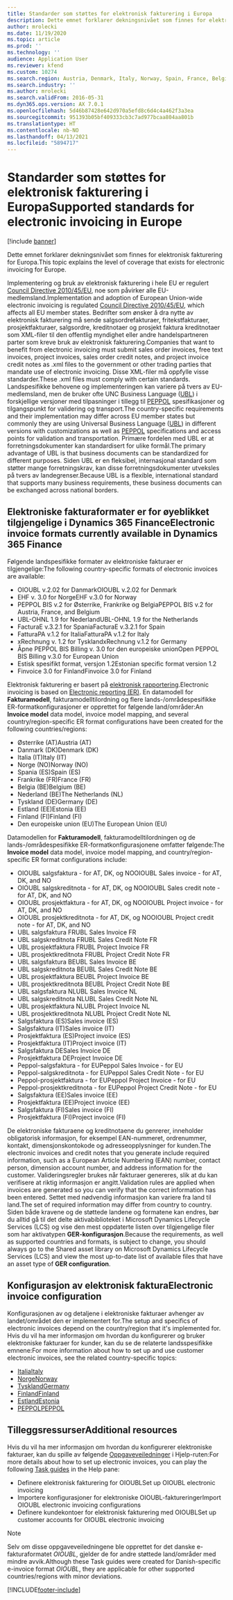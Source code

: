 ```yaml
---
title: Standarder som støttes for elektronisk fakturering i Europa
description: Dette emnet forklarer dekningsnivået som finnes for elektronisk fakturering for Europa.
author: mrolecki
ms.date: 11/19/2020
ms.topic: article
ms.prod: ''
ms.technology: ''
audience: Application User
ms.reviewer: kfend
ms.custom: 10274
ms.search.region: Austria, Denmark, Italy, Norway, Spain, France, Belgium, Netherlands
ms.search.industry: ''
ms.author: mrolecki
ms.search.validFrom: 2016-05-31
ms.dyn365.ops.version: AX 7.0.1
ms.openlocfilehash: 5d46b87428e642d970a5efd8c6d4c4a462f3a3ea
ms.sourcegitcommit: 951393b05bf409333cb3c7ad977bcaa804aa801b
ms.translationtype: HT
ms.contentlocale: nb-NO
ms.lasthandoff: 04/13/2021
ms.locfileid: "5894717"
---
```

# <a name="supported-standards-for-electronic-invoicing-in-europe"></a><span data-ttu-id="d648b-103">Standarder som støttes for elektronisk fakturering i Europa</span><span class="sxs-lookup"><span data-stu-id="d648b-103">Supported standards for electronic invoicing in Europe</span></span>

[!include [banner](../includes/banner.md)]

<span data-ttu-id="d648b-104">Dette emnet forklarer dekningsnivået som finnes for elektronisk fakturering for Europa.</span><span class="sxs-lookup"><span data-stu-id="d648b-104">This topic explains the level of coverage that exists for electronic invoicing for Europe.</span></span> 

<span data-ttu-id="d648b-105">Implementering og bruk av elektronisk fakturering i hele EU er regulert [Council Directive 2010/45/EU](https://eur-lex.europa.eu/LexUriServ/LexUriServ.do?uri=OJ:L:2010:189:0001:0008:EN:PDF), noe som påvirker alle EU-medlemsland.</span><span class="sxs-lookup"><span data-stu-id="d648b-105">Implementation and adoption of European Union-wide electronic invoicing is regulated [Council Directive 2010/45/EU](https://eur-lex.europa.eu/LexUriServ/LexUriServ.do?uri=OJ:L:2010:189:0001:0008:EN:PDF), which affects all EU member states.</span></span> <span data-ttu-id="d648b-106">Bedrifter som ønsker å dra nytte av elektronisk fakturering må sende salgsordrefakturaer, fritekstfakturaer, prosjektfakturaer, salgsordre, kreditnotaer og prosjekt faktura kreditnotaer som XML-filer til den offentlig myndighet eller andre handelspartneren parter som kreve bruk av elektronisk fakturering.</span><span class="sxs-lookup"><span data-stu-id="d648b-106">Companies that want to benefit from electronic invoicing must submit sales order invoices, free text invoices, project invoices, sales order credit notes, and project invoice credit notes as .xml files to the government or other trading parties that mandate use of electronic invoicing.</span></span> <span data-ttu-id="d648b-107">Disse XML-filer må oppfylle visse standarder.</span><span class="sxs-lookup"><span data-stu-id="d648b-107">These .xml files must comply with certain standards.</span></span> <span data-ttu-id="d648b-108">Landspesifikke behovene og implementeringen kan variere på tvers av EU-medlemsland, men de bruker ofte UNC Business Language ([UBL](https://www.oasis-open.org/committees/tc_home.php?wg_abbrev=ubl)) i forskjellige versjoner med tilpasninger i tillegg til [PEPPOL](https://www.peppol.eu) spesifikasjoner og tilgangspunkt for validering og transport.</span><span class="sxs-lookup"><span data-stu-id="d648b-108">The country-specific requirements and their implementation may differ across EU member states but commonly they are using Universal Business Language ([UBL](https://www.oasis-open.org/committees/tc_home.php?wg_abbrev=ubl)) in different versions with customizations as well as [PEPPOL](https://www.peppol.eu) specifications and access points for validation and transportation.</span></span> <span data-ttu-id="d648b-109">Primære fordelen med UBL er at forretningsdokumenter kan standardisert for ulike formål.</span><span class="sxs-lookup"><span data-stu-id="d648b-109">The primary advantage of UBL is that business documents can be standardized for different purposes.</span></span> <span data-ttu-id="d648b-110">Siden UBL er en fleksibel, internasjonal standard som støtter mange forretningskrav, kan disse forretningsdokumenter utveksles på tvers av landegrenser.</span><span class="sxs-lookup"><span data-stu-id="d648b-110">Because UBL is a flexible, international standard that supports many business requirements, these business documents can be exchanged across national borders.</span></span>

## <a name="electronic-invoice-formats-currently-available-in-dynamics-365-finance"></a><span data-ttu-id="d648b-111">Elektroniske fakturaformater er for øyeblikket tilgjengelige i Dynamics 365 Finance</span><span class="sxs-lookup"><span data-stu-id="d648b-111">Electronic invoice formats currently available in Dynamics 365 Finance</span></span>

<span data-ttu-id="d648b-112">Følgende landspesifikke formater av elektroniske fakturaer er tilgjengelige:</span><span class="sxs-lookup"><span data-stu-id="d648b-112">The following country-specific formats of electronic invoices are available:</span></span>

-   <span data-ttu-id="d648b-113">OIOUBL v.2.02 for Danmark</span><span class="sxs-lookup"><span data-stu-id="d648b-113">OIOUBL v.2.02 for Denmark</span></span>
-   <span data-ttu-id="d648b-114">EHF v. 3.0 for Norge</span><span class="sxs-lookup"><span data-stu-id="d648b-114">EHF v.3.0 for Norway</span></span>
-   <span data-ttu-id="d648b-115">PEPPOL BIS v.2 for Østerrike, Frankrike og Belgia</span><span class="sxs-lookup"><span data-stu-id="d648b-115">PEPPOL BIS v.2 for Austria, France, and Belgium</span></span>
-   <span data-ttu-id="d648b-116">UBL-OHNL 1.9 for Nederland</span><span class="sxs-lookup"><span data-stu-id="d648b-116">UBL-OHNL 1.9 for the Netherlands</span></span>
-   <span data-ttu-id="d648b-117">FacturaE v.3.2.1 for Spania</span><span class="sxs-lookup"><span data-stu-id="d648b-117">FacturaE v.3.2.1 for Spain</span></span>
-   <span data-ttu-id="d648b-118">FatturaPA v.1.2 for Italia</span><span class="sxs-lookup"><span data-stu-id="d648b-118">FatturaPA v.1.2 for Italy</span></span>
-   <span data-ttu-id="d648b-119">xRechnung v. 1.2 for Tyskland</span><span class="sxs-lookup"><span data-stu-id="d648b-119">xRechnung v.1.2 for Germany</span></span>
-   <span data-ttu-id="d648b-120">Åpne PEPPOL BIS Billing v. 3.0 for den europeiske union</span><span class="sxs-lookup"><span data-stu-id="d648b-120">Open PEPPOL BIS Billing v.3.0 for European Union</span></span>
-   <span data-ttu-id="d648b-121">Estisk spesifikt format, versjon 1.2</span><span class="sxs-lookup"><span data-stu-id="d648b-121">Estonian specific format version 1.2</span></span>
-   <span data-ttu-id="d648b-122">Finvoice 3.0 for Finland</span><span class="sxs-lookup"><span data-stu-id="d648b-122">Finvoice 3.0 for Finland</span></span>

<span data-ttu-id="d648b-123">Elektronisk fakturering er basert på [elektronisk rapportering](../../fin-ops-core/dev-itpro/analytics/general-electronic-reporting.md).</span><span class="sxs-lookup"><span data-stu-id="d648b-123">Electronic invoicing is based on [Electronic reporting (ER)](../../fin-ops-core/dev-itpro/analytics/general-electronic-reporting.md).</span></span> <span data-ttu-id="d648b-124">En datamodell for **Fakturamodell**, fakturamodelltilordning og flere lands-/områdespesifikke ER-formatkonfigurasjoner er opprettet for følgende land/områder:</span><span class="sxs-lookup"><span data-stu-id="d648b-124">An **Invoice model** data model, invoice model mapping, and several country/region-specific ER format configurations have been created for the following countries/regions:</span></span> 

- <span data-ttu-id="d648b-125">Østerrike (AT)</span><span class="sxs-lookup"><span data-stu-id="d648b-125">Austria (AT)</span></span>
- <span data-ttu-id="d648b-126">Danmark (DK)</span><span class="sxs-lookup"><span data-stu-id="d648b-126">Denmark (DK)</span></span>
- <span data-ttu-id="d648b-127">Italia (IT)</span><span class="sxs-lookup"><span data-stu-id="d648b-127">Italy (IT)</span></span>
- <span data-ttu-id="d648b-128">Norge (NO)</span><span class="sxs-lookup"><span data-stu-id="d648b-128">Norway (NO)</span></span>
- <span data-ttu-id="d648b-129">Spania (ES)</span><span class="sxs-lookup"><span data-stu-id="d648b-129">Spain (ES)</span></span>
- <span data-ttu-id="d648b-130">Frankrike (FR)</span><span class="sxs-lookup"><span data-stu-id="d648b-130">France (FR)</span></span>
- <span data-ttu-id="d648b-131">Belgia (BE)</span><span class="sxs-lookup"><span data-stu-id="d648b-131">Belgium (BE)</span></span>
- <span data-ttu-id="d648b-132">Nederland (BE)</span><span class="sxs-lookup"><span data-stu-id="d648b-132">The Netherlands (NL)</span></span>
- <span data-ttu-id="d648b-133">Tyskland (DE)</span><span class="sxs-lookup"><span data-stu-id="d648b-133">Germany (DE)</span></span>
- <span data-ttu-id="d648b-134">Estland (EE)</span><span class="sxs-lookup"><span data-stu-id="d648b-134">Estonia (EE)</span></span>
- <span data-ttu-id="d648b-135">Finland (FI)</span><span class="sxs-lookup"><span data-stu-id="d648b-135">Finland (FI)</span></span>
- <span data-ttu-id="d648b-136">Den europeiske union (EU)</span><span class="sxs-lookup"><span data-stu-id="d648b-136">The European Union (EU)</span></span>

<span data-ttu-id="d648b-137">Datamodellen for **Fakturamodell**, fakturamodelltilordningen og de lands-/områdespesifikke ER-formatkonfigurasjonene omfatter følgende:</span><span class="sxs-lookup"><span data-stu-id="d648b-137">The **Invoice model** data model, invoice model mapping, and country/region-specific ER format configurations include:</span></span>

-   <span data-ttu-id="d648b-138">OIOUBL salgsfaktura - for AT, DK, og NO</span><span class="sxs-lookup"><span data-stu-id="d648b-138">OIOUBL Sales invoice - for AT, DK, and NO</span></span>
-   <span data-ttu-id="d648b-139">OIOUBL salgskreditnota - for AT, DK, og NO</span><span class="sxs-lookup"><span data-stu-id="d648b-139">OIOUBL Sales credit note - for AT, DK, and NO</span></span>
-   <span data-ttu-id="d648b-140">OIOUBL prosjektfaktura - for AT, DK, og NO</span><span class="sxs-lookup"><span data-stu-id="d648b-140">OIOUBL Project invoice - for AT, DK, and NO</span></span>
-   <span data-ttu-id="d648b-141">OIOUBL prosjektkreditnota - for AT, DK, og NO</span><span class="sxs-lookup"><span data-stu-id="d648b-141">OIOUBL Project credit note - for AT, DK, and NO</span></span>
-   <span data-ttu-id="d648b-142">UBL salgsfaktura FR</span><span class="sxs-lookup"><span data-stu-id="d648b-142">UBL Sales Invoice FR</span></span>
-   <span data-ttu-id="d648b-143">UBL salgskreditnota FR</span><span class="sxs-lookup"><span data-stu-id="d648b-143">UBL Sales Credit Note FR</span></span>
-   <span data-ttu-id="d648b-144">UBL prosjektfaktura FR</span><span class="sxs-lookup"><span data-stu-id="d648b-144">UBL Project Invoice FR</span></span>
-   <span data-ttu-id="d648b-145">UBL prosjektkreditnota FR</span><span class="sxs-lookup"><span data-stu-id="d648b-145">UBL Project Credit Note FR</span></span>
-   <span data-ttu-id="d648b-146">UBL salgsfaktura BE</span><span class="sxs-lookup"><span data-stu-id="d648b-146">UBL Sales Invoice BE</span></span>
-   <span data-ttu-id="d648b-147">UBL salgskreditnota BE</span><span class="sxs-lookup"><span data-stu-id="d648b-147">UBL Sales Credit Note BE</span></span>
-   <span data-ttu-id="d648b-148">UBL prosjektfaktura BE</span><span class="sxs-lookup"><span data-stu-id="d648b-148">UBL Project Invoice BE</span></span>
-   <span data-ttu-id="d648b-149">UBL prosjektkreditnota BE</span><span class="sxs-lookup"><span data-stu-id="d648b-149">UBL Project Credit Note BE</span></span>
-   <span data-ttu-id="d648b-150">UBL salgsfaktura NL</span><span class="sxs-lookup"><span data-stu-id="d648b-150">UBL Sales Invoice NL</span></span>
-   <span data-ttu-id="d648b-151">UBL salgskreditnota NL</span><span class="sxs-lookup"><span data-stu-id="d648b-151">UBL Sales Credit Note NL</span></span>
-   <span data-ttu-id="d648b-152">UBL prosjektfaktura NL</span><span class="sxs-lookup"><span data-stu-id="d648b-152">UBL Project Invoice NL</span></span>
-   <span data-ttu-id="d648b-153">UBL prosjektkreditnota NL</span><span class="sxs-lookup"><span data-stu-id="d648b-153">UBL Project Credit Note NL</span></span> 
-   <span data-ttu-id="d648b-154">Salgsfaktura (ES)</span><span class="sxs-lookup"><span data-stu-id="d648b-154">Sales invoice (ES)</span></span>
-   <span data-ttu-id="d648b-155">Salgsfaktura (IT)</span><span class="sxs-lookup"><span data-stu-id="d648b-155">Sales invoice (IT)</span></span>
-   <span data-ttu-id="d648b-156">Prosjektfaktura (ES)</span><span class="sxs-lookup"><span data-stu-id="d648b-156">Project invoice (ES)</span></span>
-   <span data-ttu-id="d648b-157">Prosjektfaktura (IT)</span><span class="sxs-lookup"><span data-stu-id="d648b-157">Project invoice (IT)</span></span>
-   <span data-ttu-id="d648b-158">Salgsfaktura DE</span><span class="sxs-lookup"><span data-stu-id="d648b-158">Sales Invoice DE</span></span>
-   <span data-ttu-id="d648b-159">Prosjektfaktura DE</span><span class="sxs-lookup"><span data-stu-id="d648b-159">Project Invoice DE</span></span>
-   <span data-ttu-id="d648b-160">Peppol-salgsfaktura - for EU</span><span class="sxs-lookup"><span data-stu-id="d648b-160">Peppol Sales Invoice - for EU</span></span>
-   <span data-ttu-id="d648b-161">Peppol-salgskreditnota - for EU</span><span class="sxs-lookup"><span data-stu-id="d648b-161">Peppol Sales Credit Note - for EU</span></span>
-   <span data-ttu-id="d648b-162">Peppol-prosjektfaktura - for EU</span><span class="sxs-lookup"><span data-stu-id="d648b-162">Peppol Project Invoice - for EU</span></span>
-   <span data-ttu-id="d648b-163">Peppol-prosjektkreditnota - for EU</span><span class="sxs-lookup"><span data-stu-id="d648b-163">Peppol Project Credit Note - for EU</span></span>
-   <span data-ttu-id="d648b-164">Salgsfaktura (EE)</span><span class="sxs-lookup"><span data-stu-id="d648b-164">Sales invoice (EE)</span></span>
-   <span data-ttu-id="d648b-165">Prosjektfaktura (EE)</span><span class="sxs-lookup"><span data-stu-id="d648b-165">Project invoice (EE)</span></span>
-   <span data-ttu-id="d648b-166">Salgsfaktura (FI)</span><span class="sxs-lookup"><span data-stu-id="d648b-166">Sales invoice (FI)</span></span>
-   <span data-ttu-id="d648b-167">Prosjektfaktura (FI)</span><span class="sxs-lookup"><span data-stu-id="d648b-167">Project invoice (FI)</span></span>

<span data-ttu-id="d648b-168">De elektroniske fakturaene og kreditnotaene du genrerer, inneholder obligatorisk informasjon, for eksempel EAN-nummeret, ordrenummer, kontakt, dimensjonskontokode og adresseopplysninger for kunden.</span><span class="sxs-lookup"><span data-stu-id="d648b-168">The electronic invoices and credit notes that you generate include required information, such as a European Article Numbering (EAN) number, contact person, dimension account number, and address information for the customer.</span></span> <span data-ttu-id="d648b-169">Valideringsregler brukes når fakturaer genereres, slik at du kan verifisere at riktig informasjon er angitt.</span><span class="sxs-lookup"><span data-stu-id="d648b-169">Validation rules are applied when invoices are generated so you can verify that the correct information has been entered.</span></span> <span data-ttu-id="d648b-170">Settet med nødvendig informasjon kan variere fra land til land.</span><span class="sxs-lookup"><span data-stu-id="d648b-170">The set of required information may differ from country to country.</span></span> <span data-ttu-id="d648b-171">Siden både kravene og de støttede landene og formatene kan endres, bør du alltid gå til det delte aktivabiblioteket i Microsoft Dynamics Lifecycle Services (LCS) og vise den mest oppdaterte listen over tilgjengelige filer som har aktivatypen **GER-konfigurasjon**.</span><span class="sxs-lookup"><span data-stu-id="d648b-171">Because the requirements, as well as supported countries and formats, is subject to change, you should always go to the Shared asset library on Microsoft Dynamics Lifecycle Services (LCS) and view the most up-to-date list of available files that have an asset type of **GER configuration**.</span></span>

## <a name="electronic-invoice-configuration"></a><span data-ttu-id="d648b-172">Konfigurasjon av elektronisk faktura</span><span class="sxs-lookup"><span data-stu-id="d648b-172">Electronic invoice configuration</span></span>
<span data-ttu-id="d648b-173">Konfigurasjonen av og detaljene i elektroniske fakturaer avhenger av landet/området den er implementert for.</span><span class="sxs-lookup"><span data-stu-id="d648b-173">The setup and specifics of electronic invoices depend on the country/region that it's implemented for.</span></span> <span data-ttu-id="d648b-174">Hvis du vil ha mer informasjon om hvordan du konfigurerer og bruker elektroniske fakturaer for kunder, kan du se de relaterte landsspesifikke emnene:</span><span class="sxs-lookup"><span data-stu-id="d648b-174">For more information about how to set up and use customer electronic invoices, see the related country-specific topics:</span></span>

- [<span data-ttu-id="d648b-175">Italia</span><span class="sxs-lookup"><span data-stu-id="d648b-175">Italy</span></span>](emea-ita-e-invoices.md)
- [<span data-ttu-id="d648b-176">Norge</span><span class="sxs-lookup"><span data-stu-id="d648b-176">Norway</span></span>](emea-nor-e-invoices.md)
- [<span data-ttu-id="d648b-177">Tyskland</span><span class="sxs-lookup"><span data-stu-id="d648b-177">Germany</span></span>](emea-deu-e-invoices.md)
- [<span data-ttu-id="d648b-178">Finland</span><span class="sxs-lookup"><span data-stu-id="d648b-178">Finland</span></span>](https://support.microsoft.com/help/4559937)
- [<span data-ttu-id="d648b-179">Estland</span><span class="sxs-lookup"><span data-stu-id="d648b-179">Estonia</span></span>](https://support.microsoft.com/help/4552679)
- [<span data-ttu-id="d648b-180">PEPPOL</span><span class="sxs-lookup"><span data-stu-id="d648b-180">PEPPOL</span></span>](https://support.microsoft.com/help/4490320)

## <a name="additional-resources"></a><span data-ttu-id="d648b-181">Tilleggsressurser</span><span class="sxs-lookup"><span data-stu-id="d648b-181">Additional resources</span></span>
<span data-ttu-id="d648b-182">Hvis du vil ha mer informasjon om hvordan du konfigurerer elektroniske fakturaer, kan du spille av følgende [Oppgaveveiledninger](../../fin-ops-core/fin-ops/get-started/help-overview.md#task-guides) i Hjelp-ruten:</span><span class="sxs-lookup"><span data-stu-id="d648b-182">For more details about how to set up electronic invoices, you can play the following [Task guides](../../fin-ops-core/fin-ops/get-started/help-overview.md#task-guides) in the Help pane:</span></span>

 - <span data-ttu-id="d648b-183">Definere elektronisk fakturering for OIOUBL</span><span class="sxs-lookup"><span data-stu-id="d648b-183">Set up OIOUBL electronic invoicing</span></span>
 - <span data-ttu-id="d648b-184">Importere konfigurasjoner for elektroniske OIOUBL-faktureringer</span><span class="sxs-lookup"><span data-stu-id="d648b-184">Import OIOUBL electronic invoicing configurations</span></span>
 - <span data-ttu-id="d648b-185">Definere kundekontoer for elektronisk fakturering med OIOUBL</span><span class="sxs-lookup"><span data-stu-id="d648b-185">Set up customer accounts for OIOUBL electronic invoicing</span></span>

> [!NOTE] 
> <span data-ttu-id="d648b-186">Selv om disse oppgaveveiledningene ble opprettet for det danske e-fakturaformatet *OIOUBL*, gjelder de for andre støttede land/områder med mindre avvik.</span><span class="sxs-lookup"><span data-stu-id="d648b-186">Although these Task guides were created for Danish-specific e-invoice format *OIOUBL*, they are applicable for other supported countries/regions with minor deviations.</span></span>


[!INCLUDE[footer-include](../../includes/footer-banner.md)]